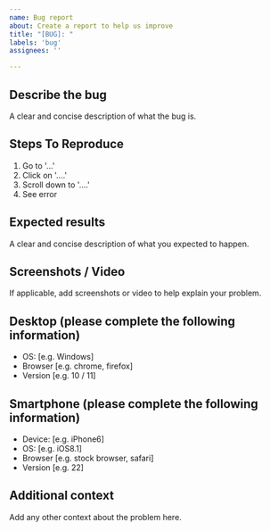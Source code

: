 ```yaml
---
name: Bug report
about: Create a report to help us improve
title: "[BUG]: "
labels: 'bug'
assignees: ''

---
```


## Describe the bug
A clear and concise description of what the bug is.

## Steps To Reproduce
1. Go to '...'
2. Click on '....'
3. Scroll down to '....'
4. See error

## Expected results
A clear and concise description of what you expected to happen.

## Screenshots / Video
If applicable, add screenshots or video to help explain your problem.

## Desktop (please complete the following information)
- OS: [e.g. Windows]
- Browser [e.g. chrome, firefox]
- Version [e.g. 10 / 11]

## Smartphone (please complete the following information)
- Device: [e.g. iPhone6]
- OS: [e.g. iOS8.1]
- Browser [e.g. stock browser, safari]
- Version [e.g. 22]

## Additional context
Add any other context about the problem here.
